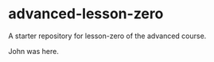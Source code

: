 # advanced-lesson-zero

A starter repository for lesson-zero of the advanced course.

John was here.
